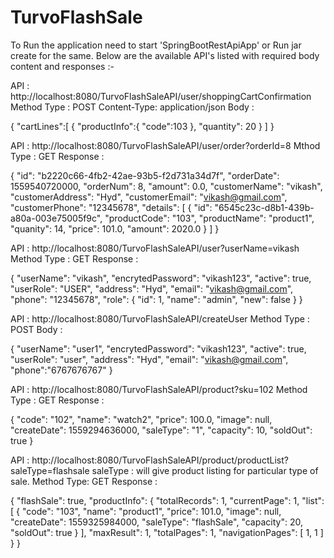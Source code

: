 # TurvoFlashSale

To Run the application need to start 'SpringBootRestApiApp' or Run jar create for the same.
Below are the available API's listed with required body content and responses :-

API         : http://localhost:8080/TurvoFlashSaleAPI/user/shoppingCartConfirmation    
Method Type : POST
Content-Type: application/json
Body        :

{
"cartLines":[
{
"productInfo":{
  "code":103
},
"quantity": 20
}
]
}



API        :  http://localhost:8080/TurvoFlashSaleAPI/user/order?orderId=8
Mthod Type : GET
Response   :

{
  "id": "b2220c66-4fb2-42ae-93b5-f2d731a34d7f",
  "orderDate": 1559540720000,
  "orderNum": 8,
  "amount": 0.0,
  "customerName": "vikash",
  "customerAddress": "Hyd",
  "customerEmail": "vikash@gmail.com",
  "customerPhone": "12345678",
  "details": [
    {
      "id": "6545c23c-d8b1-439b-a80a-003e75005f9c",
      "productCode": "103",
      "productName": "product1",
      "quanity": 14,
      "price": 101.0,
      "amount": 2020.0
    }
  ]
}

API         : http://localhost:8080/TurvoFlashSaleAPI/user?userName=vikash
Method Type : GET
Response    : 

{
  "userName": "vikash",
  "encrytedPassword": "vikash123",
  "active": true,
  "userRole": "USER",
  "address": "Hyd",
  "email": "vikash@gmail.com",
  "phone": "12345678",
  "role": {
    "id": 1,
    "name": "admin",
    "new": false
  }
}

API         : http://localhost:8080/TurvoFlashSaleAPI/createUser
Method Type : POST
Body        :


{
  "userName": "user1",
  "encrytedPassword": "vikash123",
  "active": true,
  "userRole": "user",
  "address": "Hyd",
  "email": "vikash@gmail.com",
  "phone":"6767676767"
}


API         : http://localhost:8080/TurvoFlashSaleAPI/product?sku=102
Method Type : GET
Response    :

{
  "code": "102",
  "name": "watch2",
  "price": 100.0,
  "image": null,
  "createDate": 1559294636000,
  "saleType": "1",
  "capacity": 10,
  "soldOut": true
}

API          : http://localhost:8080/TurvoFlashSaleAPI/product/productList?saleType=flashsale 
    saleType : will give product listing for particular type of sale.
Method Type: GET
Response     :


{
  "flashSale": true,
  "productInfo": {
    "totalRecords": 1,
    "currentPage": 1,
    "list": [
      {
        "code": "103",
        "name": "product1",
        "price": 101.0,
        "image": null,
        "createDate": 1559325984000,
        "saleType": "flashSale",
        "capacity": 20,
        "soldOut": true
      }
    ],
    "maxResult": 1,
    "totalPages": 1,
    "navigationPages": [
      1,
      1
    ]
  }
}

